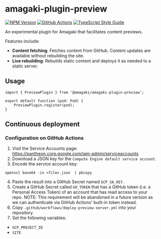 # amagaki-plugin-preview

[![NPM Version][npm-image]][npm-url]
[![GitHub Actions][github-image]][github-url]
[![TypeScript Style Guide][gts-image]][gts-url]

An experimental plugin for Amagaki that facilitates content previews.

Features include:

- **Content fetching**: Fetches content from GitHub. Content updates are available without rebuilding the site.
- **Live rebuilding**: Rebuilds static content and deploys it as needed to a static server.

[github-image]: https://github.com/blinkk/amagaki-plugin-staging/workflows/Run%20tests/badge.svg
[github-url]: https://github.com/blinkk/amagaki-plugin-staging/actions
[npm-image]: https://img.shields.io/npm/v/@amagaki/amagaki-plugin-staging.svg
[npm-url]: https://npmjs.org/package/@amagaki/amagaki-plugin-staging
[gts-image]: https://img.shields.io/badge/code%20style-google-blueviolet.svg
[gts-url]: https://github.com/google/gts

## Usage

```
import { PreviewPlugin } from '@amagaki/amagaki-plugin-preview';

export default function (pod: Pod) {
    PreviewPlugin.register(pod);
}
```

## Continuous deployment

### Configuration on GitHub Actions

1. Visit the Service Accounts page: https://pantheon.corp.google.com/iam-admin/serviceaccounts
2. Download a JSON key for the `Compute Engine default service account`.
3. Encode the service account key:

```shell
openssl base64 -in <file>.json  | pbcopy
```

4. Paste the result into a GitHub Secret named `GCP_SA_KEY`.
5. Create a GitHub Secret called `GH_TOKEN` that has a GitHub token (i.e. a
   Personal Access Token) of an account that has read access to your repo. NOTE:
   This requirement will be abandoned in a future version as we can authenticate
   via GitHub Actions' built-in token instead.
6. Copy `.github/workflows/deploy-preview-server.yml` into your repository.
7. Set the following variables:

- `GCP_PROJECT_ID`
- `SITE`